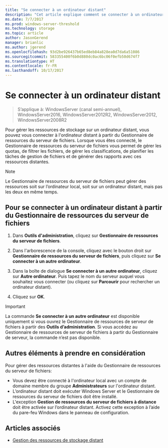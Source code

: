 ```yaml
---
title: "Se connecter à un ordinateur distant"
description: "Cet article explique comment se connecter à un ordinateur distant pour gérer les ressources de stockage à partir du Gestionnaire de ressources du serveur de fichiers"
ms.date: 7/7/2017
ms.prod: windows-server-threshold
ms.technology: storage
ms.topic: article
author: JasonGerend
manager: brianlic
ms.author: jgerend
ms.openlocfilehash: 93d2be926437b65ed8eb84a828ea0d7da6a51086
ms.sourcegitcommit: 583355400f6b0d880dc0ac6bc06f0efb50d674f7
ms.translationtype: HT
ms.contentlocale: fr-FR
ms.lasthandoff: 10/17/2017
---
```

# <a name="connect-to-a-remote-computer"></a>Se connecter à un ordinateur distant 

> S’applique à: WindowsServer (canal semi-annuel), WindowsServer2016, WindowsServer2012R2, WindowsServer2012, WindowsServer2008R2

Pour gérer les ressources de stockage sur un ordinateur distant, vous pouvez vous connecter à l'ordinateur distant à partir du Gestionnaire de ressources du serveur de fichiers. Lorsque vous êtes connecté, le Gestionnaire de ressources du serveur de fichiers vous permet de gérer les quotas, de filtrer les fichiers, de gérer les classifications, de planifier les tâches de gestion de fichiers et de générer des rapports avec ces ressources distantes.

> [!Note]
> Le Gestionnaire de ressources du serveur de fichiers peut gérer des ressources soit sur l’ordinateur local, soit sur un ordinateur distant, mais pas les deux en même temps.

## <a name="to-connect-to-a-remote-computer-from-file-server-resource-manager"></a>Pour se connecter à un ordinateur distant à partir du Gestionnaire de ressources du serveur de fichiers

1.  Dans **Outils d'administration**, cliquez sur **Gestionnaire de ressources du serveur de fichiers**.

2.  Dans l'arborescence de la console, cliquez avec le bouton droit sur **Gestionnaire de ressources du serveur de fichiers**, puis cliquez sur **Se connecter à un autre ordinateur**.

3.  Dans la boîte de dialogue **Se connecter à un autre ordinateur**, cliquez sur **Autre ordinateur**. Puis tapez le nom du serveur auquel vous souhaitez vous connecter (ou cliquez sur **Parcourir** pour rechercher un ordinateur distant).

4.  Cliquez sur **OK**.

> [!Important]
> La commande **Se connecter à un autre ordinateur** est disponible uniquement si vous ouvrez le Gestionnaire de ressources de serveur de fichiers à partir des **Outils d’administration**. Si vous accédez au Gestionnaire de ressources de serveur de fichiers à partir du Gestionnaire de serveur, la commande n’est pas disponible.

## <a name="additional-considerations"></a>Autres éléments à prendre en considération

Pour gérer des ressources distantes à l'aide du Gestionnaire de ressources du serveur de fichiers:

-   Vous devez être connecté à l'ordinateur local avec un compte de domaine membre du groupe **Administrateurs** sur l'ordinateur distant.
-   L’ordinateur distant doit exécuter Windows Server et le Gestionnaire de ressources du serveur de fichiers doit être installé.
-   L'exception **Gestion de ressources du serveur de fichiers à distance** doit être activée sur l’ordinateur distant. Activez cette exception à l’aide du pare-feu Windows dans le panneau de configuration.

## <a name="see-also"></a>Articles associés

-   [Gestion des ressources de stockage distant](managing-remote-storage-resources.md)